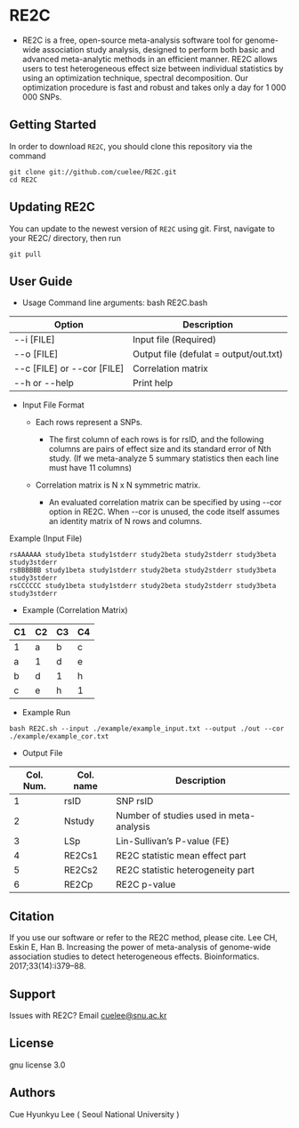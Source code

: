 # RE2C

- RE2C is a free, open-source meta-analysis software tool for genome-wide association study analysis, designed to perform both basic and advanced meta-analytic methods in an efficient manner. RE2C allows users to test heterogeneous effect size between individual statistics by using an optimization technique, spectral decomposition. Our optimization procedure is fast and robust and takes only a day for 1 000 000 SNPs.

## Getting Started

In order to download `RE2C`, you should clone this repository via the command
```
git clone git://github.com/cuelee/RE2C.git
cd RE2C
```

## Updating RE2C
You can update to the newest version of `RE2C` using git. First, navigate to your RE2C/ directory, then run
```
git pull
```

## User Guide
- Usage 
Command line arguments: bash RE2C.bash

|Option|Description|
|---|---|
|--i [FILE]|Input file (Required)|
|--o [FILE]|Output file (defulat = output/out.txt)|
|--c [FILE] or --cor [FILE]|Correlation matrix|
|--h or --help|Print help|

- Input File Format 

	+ Each rows represent a SNPs. 
		+ The first column of each rows is for rsID, 
and the following columns are pairs of effect size and its standard error of Nth study. (If we meta-analyze 5 summary statistics then each line must have 11 columns)

	+ Correlation matrix is N x N symmetric matrix. 
		+ An evaluated correlation matrix can be specified by using --cor option in RE2C. When --cor is unused, the code itself assumes an identity matrix of N rows and columns.

Example (Input File)
```
rsAAAAAA study1beta study1stderr study2beta study2stderr study3beta study3stderr
rsBBBBBB study1beta study1stderr study2beta study2stderr study3beta study3stderr
rsCCCCCC study1beta study1stderr study2beta study2stderr study3beta study3stderr
```
- Example (Correlation Matrix)

|C1|C2|C3|C4|
|---|---|---|---|
|1|a|b|c|
|a|1|d|e|
|b|d|1|h|
|c|e|h|1|

- Example Run
```
bash RE2C.sh --input ./example/example_input.txt --output ./out --cor ./example/example_cor.txt
```

- Output File

|Col. Num.|Col. name|Description|
|---|---|---|
|1|rsID|SNP rsID|
|2|Nstudy|Number of studies used in meta-analysis|
|3|LSp|Lin-Sullivan’s P-value (FE)|
|4|RE2Cs1|RE2C statistic mean effect part|
|5|RE2Cs2|RE2C statistic heterogeneity part|
|6|RE2Cp|RE2C p-value|



## Citation

If you use our software or refer to the RE2C method, please cite.
Lee CH, Eskin E, Han B. Increasing the power of meta-analysis of genome-wide association studies to detect heterogeneous effects. Bioinformatics. 2017;33(14):i379–88. 

## Support

Issues with RE2C? Email cuelee@snu.ac.kr

## License 

gnu license 3.0

## Authors

Cue Hyunkyu Lee ( Seoul National University )
